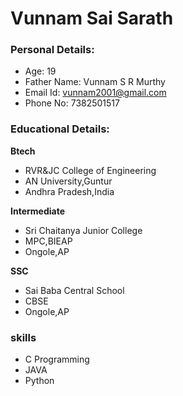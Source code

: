 # Vunnam Sai Sarath
### Personal Details:
- Age: 19
- Father Name: Vunnam S R Murthy
- Email Id: vunnam2001@gmail.com
- Phone No: 7382501517

### Educational Details:

**Btech**
- RVR&JC College of Engineering
- AN University,Guntur
- Andhra Pradesh,India

**Intermediate**
- Sri Chaitanya Junior College
- MPC,BIEAP
- Ongole,AP

**SSC**
- Sai Baba Central School
- CBSE
- Ongole,AP

### skills
- C Programming
- JAVA
- Python
